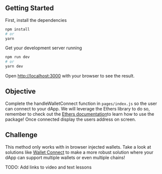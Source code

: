 ## Getting Started

First, install the dependencies

```bash
npm install
# or
yarn
```

Get your development server running

```bash
npm run dev
# or
yarn dev
```


Open [http://localhost:3000](http://localhost:3000) with your browser to see the result.


## Objective

Complete the handleWalletConnect function in `pages/index.js` so the user can connect to your dApp. We will leverage the Ethers library to do so, remember to check out the [Ethers documentation](https://docs.ethers.io/v5/)to learn how to use the package! Once connected display the users address on screen. 

## Challenge

This method only works with in browser injected wallets. Take a look at solutions like [Wallet Connect](https://walletconnect.com/) to make a more robust solution where your dApp can support multiple wallets or even multiple chains!

TODO: Add links to video and text lessons